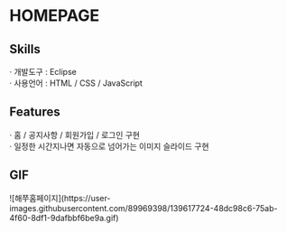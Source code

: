 # HOMEPAGE
<h2>Skills</h2>
· 개발도구 : Eclipse<br/>
· 사용언어 : HTML / CSS / JavaScript
<h2>Features</h2>
· 홈 / 공지사항 / 회원가입 / 로그인 구현<br/>
· 일정한 시간지나면 자동으로 넘어가는 이미지 슬라이드 구현
<h2>GIF</h2>
![해쭈홈페이지](https://user-images.githubusercontent.com/89969398/139617724-48dc98c6-75ab-4f60-8df1-9dafbbf6be9a.gif)
